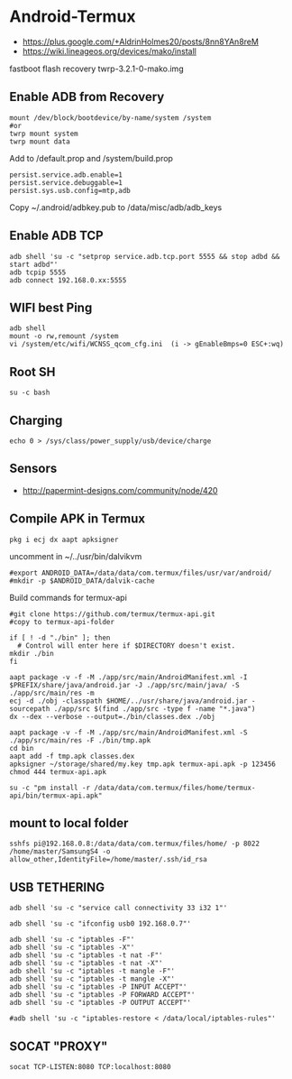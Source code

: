 # Android-Termux

* https://plus.google.com/+AldrinHolmes20/posts/8nn8YAn8reM
* https://wiki.lineageos.org/devices/mako/install

fastboot flash recovery twrp-3.2.1-0-mako.img


## Enable ADB from Recovery

```
mount /dev/block/bootdevice/by-name/system /system  
#or
twrp mount system
twrp mount data
```
Add to /default.prop and /system/build.prop

```
persist.service.adb.enable=1                                                    
persist.service.debuggable=1
persist.sys.usb.config=mtp,adb
```
Copy ~/.android/adbkey.pub to /data/misc/adb/adb_keys

## Enable ADB TCP

```
adb shell 'su -c "setprop service.adb.tcp.port 5555 && stop adbd && start adbd"'
adb tcpip 5555
adb connect 192.168.0.xx:5555
```

## WIFI best Ping

```
adb shell
mount -o rw,remount /system
vi /system/etc/wifi/WCNSS_qcom_cfg.ini  (i -> gEnableBmps=0 ESC+:wq)
```

## Root SH

```
su -c bash
```
## Charging

```
echo 0 > /sys/class/power_supply/usb/device/charge
```

## Sensors
* http://papermint-designs.com/community/node/420

## Compile APK in Termux
```
pkg i ecj dx aapt apksigner
```
uncomment in ~/../usr/bin/dalvikvm
```
#export ANDROID_DATA=/data/data/com.termux/files/usr/var/android/
#mkdir -p $ANDROID_DATA/dalvik-cache
```

Build commands for termux-api
```
#git clone https://github.com/termux/termux-api.git
#copy to termux-api-folder

if [ ! -d "./bin" ]; then
  # Control will enter here if $DIRECTORY doesn't exist.
mkdir ./bin
fi

aapt package -v -f -M ./app/src/main/AndroidManifest.xml -I $PREFIX/share/java/android.jar -J ./app/src/main/java/ -S ./app/src/main/res -m
ecj -d ./obj -classpath $HOME/../usr/share/java/android.jar -sourcepath ./app/src $(find ./app/src -type f -name "*.java")
dx --dex --verbose --output=./bin/classes.dex ./obj

aapt package -v -f -M ./app/src/main/AndroidManifest.xml -S ./app/src/main/res -F ./bin/tmp.apk
cd bin
aapt add -f tmp.apk classes.dex
apksigner ~/storage/shared/my.key tmp.apk termux-api.apk -p 123456
chmod 444 termux-api.apk

su -c "pm install -r /data/data/com.termux/files/home/termux-api/bin/termux-api.apk"
```

## mount to local folder
```
sshfs pi@192.168.0.8:/data/data/com.termux/files/home/ -p 8022 /home/master/SamsungS4 -o allow_other,IdentityFile=/home/master/.ssh/id_rsa 
```

## USB TETHERING 
```
adb shell 'su -c "service call connectivity 33 i32 1"'

adb shell 'su -c "ifconfig usb0 192.168.0.7"'

adb shell 'su -c "iptables -F"'
adb shell 'su -c "iptables -X"'
adb shell 'su -c "iptables -t nat -F"'
adb shell 'su -c "iptables -t nat -X"'
adb shell 'su -c "iptables -t mangle -F"'
adb shell 'su -c "iptables -t mangle -X"'
adb shell 'su -c "iptables -P INPUT ACCEPT"'
adb shell 'su -c "iptables -P FORWARD ACCEPT"'
adb shell 'su -c "iptables -P OUTPUT ACCEPT"'

#adb shell 'su -c "iptables-restore < /data/local/iptables-rules"'

```

## SOCAT "PROXY"
```
socat TCP-LISTEN:8080 TCP:localhost:8080
```
